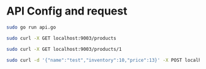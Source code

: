 # API Config and request

```sh
sudo go run api.go
```
```sh
sudo curl -X GET localhost:9003/products

sudo curl -X GET localhost:9003/products/1

sudo curl -d '{"name":"test","inventory":10,"price":13}' -X POST localhost:9003/products
```